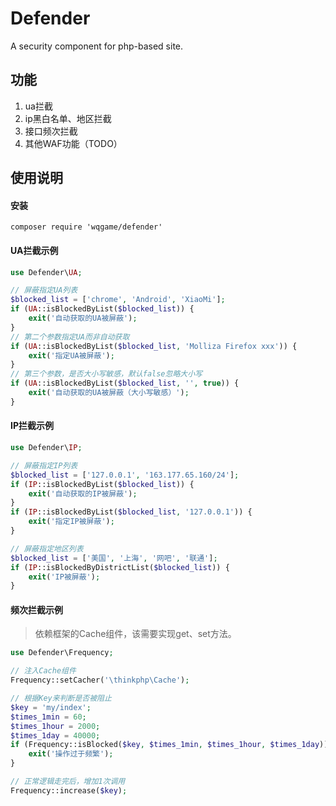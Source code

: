 # Defender
A security component for php-based site.

## 功能
1. ua拦截
2. ip黑白名单、地区拦截
3. 接口频次拦截
4. 其他WAF功能（TODO）


## 使用说明

#### 安装
```
composer require 'wqgame/defender'
```

#### UA拦截示例
```php
use Defender\UA;

// 屏蔽指定UA列表
$blocked_list = ['chrome', 'Android', 'XiaoMi'];
if (UA::isBlockedByList($blocked_list)) {
    exit('自动获取的UA被屏蔽');
}
// 第二个参数指定UA而非自动获取
if (UA::isBlockedByList($blocked_list, 'Molliza Firefox xxx')) {
    exit('指定UA被屏蔽');
}
// 第三个参数，是否大小写敏感，默认false忽略大小写
if (UA::isBlockedByList($blocked_list, '', true)) {
    exit('自动获取的UA被屏蔽（大小写敏感）');
}
```

#### IP拦截示例
```php
use Defender\IP;

// 屏蔽指定IP列表
$blocked_list = ['127.0.0.1', '163.177.65.160/24'];
if (IP::isBlockedByList($blocked_list)) {
    exit('自动获取的IP被屏蔽');
}
if (IP::isBlockedByList($blocked_list, '127.0.0.1')) {
    exit('指定IP被屏蔽');
}

// 屏蔽指定地区列表
$blocked_list = ['美国', '上海', '网吧', '联通'];
if (IP::isBlockedByDistrictList($blocked_list)) {
    exit('IP被屏蔽');
}
```

#### 频次拦截示例
> 依赖框架的Cache组件，该需要实现get、set方法。

```php
use Defender\Frequency;

// 注入Cache组件
Frequency::setCacher('\thinkphp\Cache');

// 根据Key来判断是否被阻止
$key = 'my/index';
$times_1min = 60;
$times_1hour = 2000;
$times_1day = 40000;
if (Frequency::isBlocked($key, $times_1min, $times_1hour, $times_1day)) {
    exit('操作过于频繁');
}

// 正常逻辑走完后，增加1次调用
Frequency::increase($key);
```